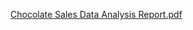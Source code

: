 [Chocolate Sales Data Analysis Report.pdf](https://github.com/user-attachments/files/21473138/Chocolate.Sales.Data.Analysis.Report.pdf)
